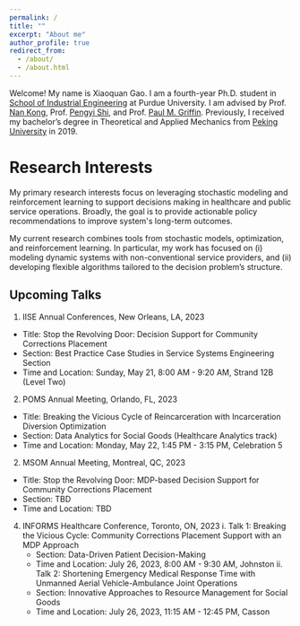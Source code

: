 ```yaml
---
permalink: /
title: ""
excerpt: "About me"
author_profile: true
redirect_from: 
  - /about/
  - /about.html
---
```

<!-- Google Search Console verification code -->
<meta name="google-site-verification" content="OrbqbGHi0mh8xqpqsPJnfTkl3_q207b0IypJEYfXSoo" />

<!-- Google tag (gtag.js) -->
<script async src="https://www.googletagmanager.com/gtag/js?id=G-P44T7G85MC"></script>
<script>
  window.dataLayer = window.dataLayer || [];
  function gtag(){dataLayer.push(arguments);}
  gtag('js', new Date());

  gtag('config', 'G-P44T7G85MC');
</script>

Welcome! My name is Xiaoquan Gao. I am a fourth-year Ph.D. student in [School of Industrial Engineering](http://engineering.purdue.edu/IE) at Purdue University. I am advised by Prof. [Nan Kong](https://engineering.purdue.edu/BASO/people/Nan_Kong), Prof. [Pengyi Shi](https://web.ics.purdue.edu/~shi178/), and Prof. [Paul M. Griffin](https://www.ime.psu.edu/department/directory-detail-g.aspx?q=pmg14). Previously, I received my bachelor’s degree in Theoretical and Applied Mechanics from [Peking University](https://english.pku.edu.cn/) in 2019.

Research Interests
======

My primary research interests focus on leveraging stochastic modeling and reinforcement learning to support decisions making in healthcare and public service operations. Broadly, the goal is to provide actionable policy recommendations to improve system's long-term outcomes. 

My current research combines tools from stochastic models, optimization, and reinforcement learning. In particular, my work has focused on (i) modeling dynamic systems with non-conventional service providers, and (ii) developing flexible algorithms tailored to the decision problem’s structure.

Upcoming Talks
------
1. IISE Annual Conferences, New Orleans, LA, 2023
  - Title: Stop the Revolving Door: Decision Support for Community Corrections Placement
  - Section: Best Practice Case Studies in Service Systems Engineering Section
  - Time and Location: Sunday, May 21, 8:00 AM - 9:20 AM, Strand 12B (Level Two)
2. POMS Annual Meeting, Orlando, FL, 2023
  - Title: Breaking the Vicious Cycle of Reincarceration with Incarceration Diversion Optimization
  - Section: Data Analytics for Social Goods (Healthcare Analytics track)
  - Time and Location: Monday, May 22, 1:45 PM - 3:15 PM, Celebration 5
2. MSOM Annual Meeting, Montreal, QC, 2023 
  - Title: Stop the Revolving Door: MDP-based Decision Support for Community Corrections Placement
  - Section: TBD
  - Time and Location: TBD
4. INFORMS Healthcare Conference, Toronto, ON, 2023
    i. Talk 1: Breaking the Vicious Cycle: Community Corrections Placement Support with an MDP Approach
      - Section: Data-Driven Patient Decision-Making
      - Time and Location: July 26, 2023, 8:00 AM - 9:30 AM, Johnston
    ii. Talk 2: Shortening Emergency Medical Response Time with Unmanned Aerial Vehicle-Ambulance Joint Operations
      - Section: Innovative Approaches to Resource Management for Social Goods
      - Time and Location: July 26, 2023, 11:15 AM - 12:45 PM, Casson

